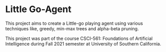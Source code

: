 # Little Go-Agent

This project aims to create a Little-go playing agent using various techniques like, greedy, min-max trees and alpha-beta pruning.

This project was part of the course CSCI-561: Foundations of Artificial Intelligence during Fall 2021 semester at University of Southern California.